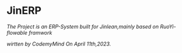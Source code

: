 # JinERP
*The Project is an ERP-System built for Jinlean,mainly based on RuoYi-flowable framwork*

*wirtten by CodemyMind On April 11th,2023.*
